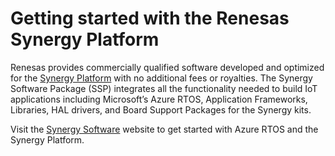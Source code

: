 <h1>Getting started with the Renesas Synergy Platform</h1>

Renesas provides commercially qualified software developed and optimized for the [Synergy Platform](https://www.renesas.com/us/en/products/synergy.html) with no additional fees or royalties. The Synergy Software Package (SSP) integrates all the functionality needed to build IoT applications including Microsoft’s Azure RTOS, Application Frameworks, Libraries, HAL drivers, and Board Support Packages for the Synergy kits. 

Visit the [Synergy Software](https://www.renesas.com/us/en/products/synergy/software.html) website to get started with Azure RTOS and the Synergy Platform.
